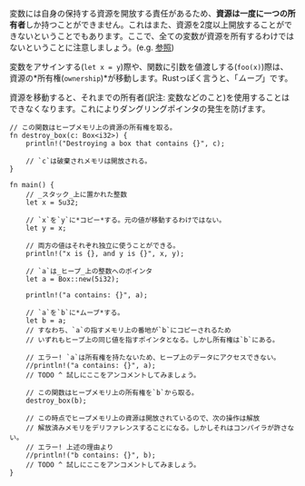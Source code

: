 <!-- Because variables are in charge of freeing their own resources,
**resources can only have one owner**. This also prevents resources
from being freed more than once. Note that not all variables own
resources (e.g. [references]). -->
変数には自身の保持する資源を開放する責任があるため、**資源は一度に一つの所有者**しか持つことができません。これはまた、資源を2度以上開放することができないということでもあります。ここで、全ての変数が資源を所有するわけではないということに注意しましょう。(e.g. [参照][references])

<!-- When doing assignments (`let x = y`) or passing function arguments by value
(`foo(x)`), the *ownership* of the resources is transferred. In Rust-speak,
this is known as a *move*. -->
変数をアサインする(`let x = y`)際や、関数に引数を値渡しする(`foo(x)`)際は、資源の*所有権(`ownership`)*が移動します。Rustっぽく言うと、「*ムーブ*」です。

<!-- After moving resources, the previous owner can no longer be used. This avoids
creating dangling pointers. -->
資源を移動すると、それまでの所有者(訳注: 変数などのこと)を使用することはできなくなります。これによりダングリングポインタの発生を防げます。

``` rust,editable
// この関数はヒープメモリ上の資源の所有権を取る。
fn destroy_box(c: Box<i32>) {
    println!("Destroying a box that contains {}", c);

    // `c`は破棄されメモリは開放される。
}

fn main() {
    // _スタック_上に置かれた整数
    let x = 5u32;

    // `x`を`y`に*コピー*する。元の値が移動するわけではない。
    let y = x;

    // 両方の値はそれぞれ独立に使うことができる。
    println!("x is {}, and y is {}", x, y);

    // `a`は_ヒープ_上の整数へのポインタ
    let a = Box::new(5i32);

    println!("a contains: {}", a);

    // `a`を`b`に*ムーブ*する。
    let b = a;
    // すなわち、`a`の指すメモリ上の番地が`b`にコピーされるため
    // いずれもヒープ上の同じ値を指すポインタとなる。しかし所有権は`b`にある。

    // エラー! `a`は所有権を持たないため、ヒープ上のデータにアクセスできない。
    //println!("a contains: {}", a);
    // TODO ^ 試しにここをアンコメントしてみましょう。

    // この関数はヒープメモリ上の所有権を`b`から取る。
    destroy_box(b);

    // この時点でヒープメモリ上の資源は開放されているので、次の操作は解放
    // 解放済みメモリをデリファレンスすることになる。しかしそれはコンパイラが許さない。
    // エラー! 上述の理由より
    //println!("b contains: {}", b);
    // TODO ^ 試しにここをアンコメントしてみましょう。
}

```

[references]: /flow_control/match/destructuring/destructure_pointers.html
